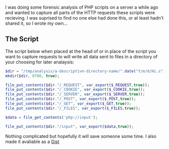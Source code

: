 I was doing some forensic analysis of PHP scripts on a server a while ago and wanted to capture all parts of the HTTP requests these scripts were recieving. I was suprised to find no one else had done this, or at least hadn't shared it, so I wrote my own...

<!-- more -->

## The Script

The script below when placed at the head of or in place of the script you want to capture requests to will write all data sent to files in a directory of your choosing for later analaysis:

```php
$dir = "/tmp/analysis/a-descriptive-directory-name/".date("Y/m/d/Hi.s");
mkdir($dir, 0700, true);

file_put_contents($dir."/_REQUEST", var_export($_REQUEST,true));
file_put_contents($dir."/_COOKIE", var_export($_COOKIE,true));
file_put_contents($dir."/_SERVER", var_export($_SERVER,true));
file_put_contents($dir."/_POST", var_export($_POST,true));
file_put_contents($dir."/_GET", var_export($_GET,true));
file_put_contents($dir."/_FILES", var_export($_FILES,true));

$data = file_get_contents('php://input');

file_put_contents($dir."/input", var_export($data,true));
```

Nothing complicated but hopefully it will save someone some time. I also made it avaliable as a [Gist](https://gist.github.com/moebrowne/a780716832686819d557)
